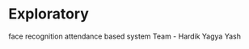 # Exploratory
face recognition attendance based system
 Team - Hardik
        Yagya
        Yash
        
